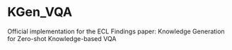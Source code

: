 # KGen_VQA
Official implementation for the ECL Findings paper: Knowledge Generation for Zero-shot Knowledge-based VQA
